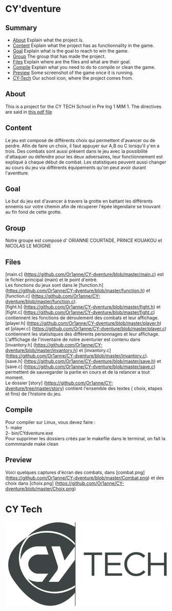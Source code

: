 
# CY'dventure

## Summary
- [About](#about) Explain what the project is.
- [Content](#content) Explain what the project has as functionnality in the game.
- [Goal](#goal) Explain what is the goal to reach to win the game.
- [Group](#group) The group that has made the project.
- [Files](#files) Explain where are the files and what are their goal.
- [Compile](#compile) Explain what you need to do to compile or clean the game.
- [Preview](#preview) Some screenshot of the game once it is running.
- [CY-Tech](#cy-tech) Our school icon, where the project comes from.

## About

This is a project for the CY TECH School in Pre Ing 1 MIM 1. The directives are said in [this pdf file](https://github.com/Or1anne/CY-dventure/blob/master/prAING1_Projet_CY_dventure_v1.0.pdf)

## Content

Le jeu est composé de différents choix qui permettent d'avancer ou de perdre. Afin de faire un choix, il faut appuyer sur A,B ou C lorsqu'il y'en a trois. Des combats sont aussi présent dans le jeu avec la possibilité d'attaquer ou défendre pour les deux adversaires, leur fonctionnement est expliqué à chaque début de combat. Les statistiques peuvent aussi changer au cours du jeu via différents équipements qu'on peut avoir durant l'aventture.

## Goal

Le but du jeu est d'avancer à travers la grotte en battant les différents ennemis sur votre chemin afin de récuperer l'épée légendaire se trouvant au fin fond de cette grotte.

## Group
Notre groupe est composé d' ORIANNE COURTADE, PRINCE KOUAKOU et NICOLAS LE MOIGNE

## Files 
[main.c] (https://github.com/Or1anne/CY-dventure/blob/master/main.c) est le fichier principal (main) et le point d'entré.    
Les fonctions du jeux sont dans le [function.h] (https://github.com/Or1anne/CY-dventure/blob/master/function.h) et  [function.c] (https://github.com/Or1anne/CY-dventure/blob/master/function.c).   
[fight.h] (https://github.com/Or1anne/CY-dventure/blob/master/fight.h) et  [fight.c] (https://github.com/Or1anne/CY-dventure/blob/master/fight.c) contiennent les fonctions de déroulement des combats et leur affichage.   [player.h] (https://github.com/Or1anne/CY-dventure/blob/master/player.h) et  [player.c] (https://github.com/Or1anne/CY-dventure/blob/master/player.c) contiennent les statisitques des différents personnages et leur affichage.    
L'afffichage de l'inventaire de notre aventurier est contenu dans [invantory.h]  (https://github.com/Or1anne/CY-dventure/blob/master/invantory.h) et  [invantory.c]  (https://github.com/Or1anne/CY-dventure/blob/master/invantory.c).    
[save.h] (https://github.com/Or1anne/CY-dventure/blob/master/save.h) et [save.c] (https://github.com/Or1anne/CY-dventure/blob/master/save.c) permettent de sauvegarder la partie en cours et de la relancer a tout moment.  
Le dossier [story] (https://github.com/Or1anne/CY-dventure/tree/master/story) contient l'ensemble des textes ( choix, etapes et fins) de l'histoire du jeu.
## Compile 
Pour compiler sur Linux, vous devez faire :  
1- make   
2- bin/CYdventure.exe   
Pour supprimer les dossiers créés par le makefile dans le terminal, on fait la commmande make clean 

## Preview
Voici quelques captures d'écran des combats, dans [combat.png] (https://github.com/Or1anne/CY-dventure/blob/master/Combat.png) et des choix dans [choix.png] (https://github.com/Or1anne/CY-dventure/blob/master/Choix.png)

# CY Tech 
![CY tech icon](https://github.com/Or1anne/CY-dventure/blob/master/CY%20Tech_Pant446.jpg)
